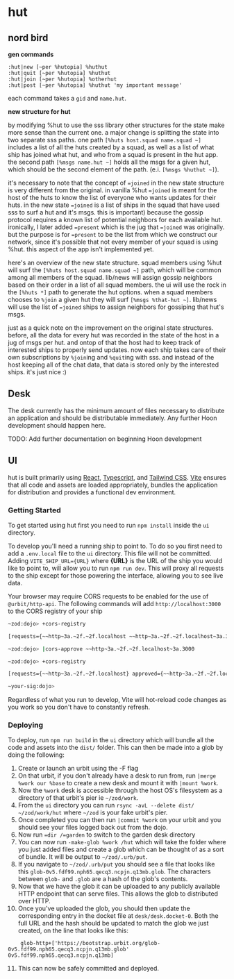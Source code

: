 # hut

## nord bird
**gen commands**
  ``` hoon
  :hut|new [~per %hutopia] %huthut
  :hut|quit [~per %hutopia] %huthut
  :hut|join [~per %hutopia] %otherhut
  :hut|post [~per %hutopia] %huthut 'my important message'
  ```

  each command takes a `gid` and `name.hut`.
  

**new structure for hut**

by modifying %hut to use the sss library other structures for the state
make more sense than the current one. a major change is splitting the
state into two separate sss paths. one path `[%huts host.squad name.squad ~]`
includes a list of all the huts created by a squad, as well as a list of what
ship has joined what hut, and who from a squad is present in the hut app. the
second path `[%msgs name.hut ~]` holds all the msgs for a given hut, which should
be the second element of the path. (e.i. `[%msgs %huthut ~]`).

it's necessary to note that the concept of `=joined` in the new state structure
is very different from the original. in vanilla %hut `=joined` is meant for
the host of the huts to know the list of everyone who wants updates for
their huts. in the new state `=joined` is a list of ships in the squad
that have used sss to surf a hut and it's msgs. this is important)
because the gossip protocol requires a known list of potential neighbors
for each available hut. ironically, I later added `=present` which is the jug
that `=joined` was originally. but the purpose is for `=present` to be
the list from which we construct our network, since it's possible that
not every member of your squad is using %hut. this aspect of the app
isn't implemented yet.

here's an overview of the new state structure. squad members using %hut
will surf the `[%huts host.squad name.squad ~]` path, which will be common
among all members of the squad. lib/news will assign gossip neighbors based
on their order in a list of all squad members. the ui will use the rock in the
`[%huts *]` path to generate the hut options. when a squad members chooses to
`%join` a given hut they will surf `[%msgs %that-hut ~]`. lib/news will use the
list of `=joined` ships to assign neighbors for gossiping that hut's
msgs.

just as a quick note on the improvement on the original state
structures. before, all the data for every hut was recorded in the state
of the host in a jug of msgs per hut. and ontop of that the host had to
keep track of interested ships to properly send updates. now each ship
takes care of their own subscriptions by `%join`ing and `%quit`ing with
sss. and instead of the host keeping all of the chat data, that data is
stored only by the interested ships. it's just nice :)


## Desk

The desk currently has the minimum amount of files necessary to distribute an application and should be distributable immediately. Any further Hoon development should happen here.

TODO: Add further documentation on beginning Hoon development

## UI

hut is built primarily using [React], [Typescript], and [Tailwind CSS]. [Vite] ensures that all code and assets are loaded appropriately, bundles the application for distribution and provides a functional dev environment.

### Getting Started

To get started using hut first you need to run `npm install` inside the `ui` directory.

To develop you'll need a running ship to point to. To do so you first need to add a `.env.local` file to the `ui` directory. This file will not be committed. Adding `VITE_SHIP_URL={URL}` where **{URL}** is the URL of the ship you would like to point to, will allow you to run `npm run dev`. This will proxy all requests to the ship except for those powering the interface, allowing you to see live data.

Your browser may require CORS requests to be enabled for the use of `@urbit/http-api`. The following commands will add `http://localhost:3000` to the CORS registry of your ship

```bash
~zod:dojo> +cors-registry

[requests={~~http~3a.~2f.~2f.localhost ~~http~3a.~2f.~2f.localhost~3a.3000} approved={} rejected={}]

~zod:dojo> |cors-approve ~~http~3a.~2f.~2f.localhost~3a.3000

~zod:dojo> +cors-registry

[requests={~~http~3a.~2f.~2f.localhost} approved={~~http~3a.~2f.~2f.localhost~3a.3000} rejected={}]

~your-sig:dojo>
```

Regardless of what you run to develop, Vite will hot-reload code changes as you work so you don't have to constantly refresh.

### Deploying

To deploy, run `npm run build` in the `ui` directory which will bundle all the code and assets into the `dist/` folder. This can then be made into a glob by doing the following:

1. Create or launch an urbit using the -F flag
2. On that urbit, if you don't already have a desk to run from, run `|merge %work our %base` to create a new desk and mount it with `|mount %work`.
3. Now the `%work` desk is accessible through the host OS's filesystem as a directory of that urbit's pier ie `~/zod/work`.
4. From the `ui` directory you can run `rsync -avL --delete dist/ ~/zod/work/hut` where `~/zod` is your fake urbit's pier.
5. Once completed you can then run `|commit %work` on your urbit and you should see your files logged back out from the dojo.
6. Now run `=dir /=garden` to switch to the garden desk directory
7. You can now run `-make-glob %work /hut` which will take the folder where you just added files and create a glob which can be thought of as a sort of bundle. It will be output to `~/zod/.urb/put`.
8. If you navigate to `~/zod/.urb/put` you should see a file that looks like this `glob-0v5.fdf99.nph65.qecq3.ncpjn.q13mb.glob`. The characters between `glob-` and `.glob` are a hash of the glob's contents.
9. Now that we have the glob it can be uploaded to any publicly available HTTP endpoint that can serve files. This allows the glob to distributed over HTTP.
10. Once you've uploaded the glob, you should then update the corresponding entry in the docket file at `desk/desk.docket-0`. Both the full URL and the hash should be updated to match the glob we just created, on the line that looks like this:

```hoon
    glob-http+['https://bootstrap.urbit.org/glob-0v5.fdf99.nph65.qecq3.ncpjn.q13mb.glob' 0v5.fdf99.nph65.qecq3.ncpjn.q13mb]
```

11. This can now be safely committed and deployed.

[react]: https://reactjs.org/
[typescript]: https://www.typescriptlang.org/
[tailwind css]: https://tailwindcss.com/
[vite]: https://vitejs.dev/
